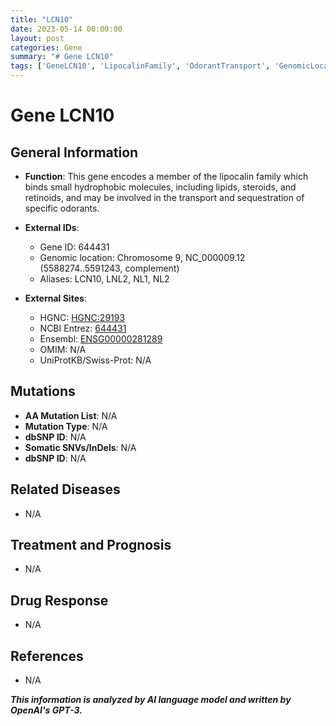 ```yaml
---
title: "LCN10"
date: 2023-05-14 00:00:00
layout: post
categories: Gene
summary: "# Gene LCN10"
tags: ['GeneLCN10', 'LipocalinFamily', 'OdorantTransport', 'GenomicLocation', 'NoMutations', 'NoRelatedDiseases', 'NoTreatment', 'NoDrugResponse']
---
```


# Gene LCN10

## General Information
- **Function**: This gene encodes a member of the lipocalin family which binds small hydrophobic molecules, including lipids, steroids, and retinoids, and may be involved in the transport and sequestration of specific odorants.

- **External IDs**: 
    - Gene ID: 644431
    - Genomic location: Chromosome 9, NC_000009.12 (5588274..5591243, complement)
    - Aliases: LCN10, LNL2, NL1, NL2
    
- **External Sites**:
    - HGNC: [HGNC:29193]([Click](https://www.genenames.org/data/gene-symbol-report/#!/hgnc_id/HGNC:29193))
    - NCBI Entrez: [644431]([Click](https://www.ncbi.nlm.nih.gov/gene/644431))
    - Ensembl: [ENSG00000281289]([Click](https://www.ensembl.org/Homo_sapiens/Gene/Summary?g=ENSG00000281289;r=9:5588274-5591243))
    - OMIM: N/A
    - UniProtKB/Swiss-Prot: N/A

## Mutations
- **AA Mutation List**: N/A
- **Mutation Type**: N/A
- **dbSNP ID**: N/A
- **Somatic SNVs/InDels**: N/A
- **dbSNP ID**: N/A


## Related Diseases
- N/A

## Treatment and Prognosis
- N/A

## Drug Response
- N/A


## References
- N/A

**_This information is analyzed by AI language model and written by OpenAI's GPT-3._**